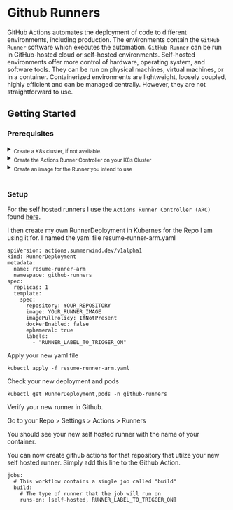 # Github Runners

GitHub Actions automates the deployment of code to different environments, including production. The environments contain the `GitHub Runner` software which executes the automation. `GitHub Runner` can be run in GitHub-hosted cloud or self-hosted environments. Self-hosted environments offer more control of hardware, operating system, and software tools. They can be run on physical machines, virtual machines, or in a container. Containerized environments are lightweight, loosely coupled, highly efficient and can be managed centrally. However, they are not straightforward to use.

## Getting Started

### Prerequisites

<details><summary><sub>Create a K8s cluster, if not available.</sub></summary>
   <sub>
If you don't have a K8s cluster, you can install a local environment using minikube. For more information, see <a href="https://minikube.sigs.k8s.io/docs/start/">"Installing minikube."</a>
   </sub>
</details>
<details><summary><sub>Create the Actions Runner Controller on your K8s Cluster</sub></summary>
   <sub>
The instalation guide I used can be found here <a href="https://github.com/actions-runner-controller/actions-runner-controller#readme">"Installing ARC."</a>
   </sub>
</details> 
<details><summary><sub>Create an image for the Runner you intend to use</sub></summary>
   <sub>
For my LaTex resume builder I created the <a href="https://github.com/brandencward/runners/tree/main/resume-runner-arm">"resume-runner-arm."</a> image. This code can be used as an example.
   </sub>
</details>    
<br/>

### Setup   

For the self hosted runners I use the `Actions Runner Controller (ARC)` found [here](https://github.com/actions-runner-controller/actions-runner-controller#readme).

I then create my own RunnerDeployment in Kubernes for the Repo I am using it for. I named the yaml file resume-runner-arm.yaml

```
apiVersion: actions.summerwind.dev/v1alpha1
kind: RunnerDeployment
metadata:
  name: resume-runner-arm
  namespace: github-runners
spec:
  replicas: 1
  template:
    spec:
      repository: YOUR_REPOSITORY
      image: YOUR_RUNNER_IMAGE
      imagePullPolicy: IfNotPresent
      dockerEnabled: false
      ephemeral: true
      labels:
        - "RUNNER_LABEL_TO_TRIGGER_ON"
```
Apply your new yaml file
```
kubectl apply -f resume-runner-arm.yaml
```
Check your new deployment and pods
```
kubectl get RunnerDeployment,pods -n github-runners
```
Verify your new runner in Github. 

Go to your Repo > Settings > Actions > Runners

You should see your new self hosted runner with the name of your container.

You can now create github actions for that repository that utilze your new self hosted runner. Simply add this line to the Github Action.

```
jobs:
  # This workflow contains a single job called "build"
  build:
    # The type of runner that the job will run on
    runs-on: [self-hosted, RUNNER_LABEL_TO_TRIGGER_ON]
```